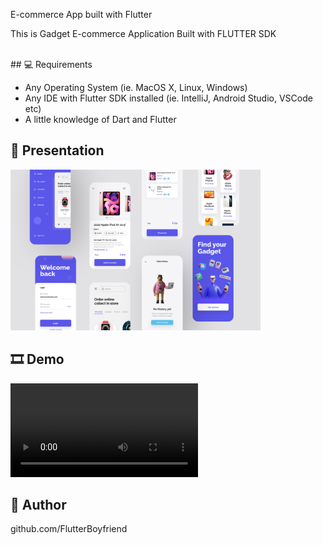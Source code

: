 E-commerce App built with Flutter 

This is Gadget E-commerce Application Built with FLUTTER SDK

<br>
## 💻 Requirements

- Any Operating System (ie. MacOS X, Linux, Windows)
- Any IDE with Flutter SDK installed (ie. IntelliJ, Android Studio, VSCode etc)
- A little knowledge of Dart and Flutter

## 📸 Presentation

<!-- <img src="ss/mockup.png"/> -->


<img src="Presentation 3.png" width="400">


## 🎞 Demo 

![alt text](https://github.com/FlutterBoyfriend/Ecommerce-App/blob/main/20210617003954.mp4) 

## 🤝 Author

<href>github.com/FlutterBoyfriend</href>
